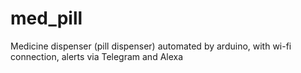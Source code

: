 # med_pill
Medicine dispenser (pill dispenser) automated by arduino, with wi-fi connection, alerts via Telegram and Alexa 
